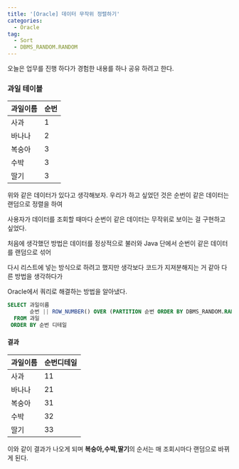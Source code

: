 ```yaml
---
title: '[Oracle] 데이터 무작위 정렬하기'
categories:
  - Oracle
tag:
  - Sort
  - DBMS_RANDOM.RANDOM
---
```


오늘은 업무를 진행 하다가 경험한 내용를 하나 공유 하려고 한다.

### 과일 테이블

| 과일이름 | 순번 |
| :------- | :--- |
| 사과     | 1    |
| 바나나   | 2    |
| 복숭아   | 3    |
| 수박     | 3    |
| 딸기     | 3    |

위와 같은 데이터가 있다고 생각해보자. 우리가 하고 싶었던 것은 순번이 같은 데이터는 랜덤으로 정렬을 하여

사용자가 데이터를 조회할 때마다 순번이 같은 데이터는 무작위로 보이는 걸 구현하고 싶었다.

처음에 생각했던 방법은 데이터를 정상적으로 불러와 Java 단에서 순번이 같은 데이터를 랜덤으로 섞어

다시 리스트에 넣는 방식으로 하려고 했지만 생각보다 코드가 지져분해지는 거 같아 다른 방법을 생각하다가

Oracle에서 쿼리로 해결하는 방법을 알아냈다.

```sql
SELECT 과일이름
       순번 || ROW_NUMBER() OVER (PARTITION 순번 ORDER BY DBMS_RANDOM.RANDOM) AS 순번디테일
  FROM 과일
 ORDER BY 순번 디테일
```

#### 결과

| 과일이름 | 순번디테일 |
| :------- | :--------- |
| 사과     | 11         |
| 바나나   | 21         |
| 복숭아   | 31         |
| 수박     | 32         |
| 딸기     | 33         |

이와 같이 결과가 나오게 되며 **복숭아,수박,딸기**의 순서는 매 조회시마다 랜덤으로 바뀌게 된다.
